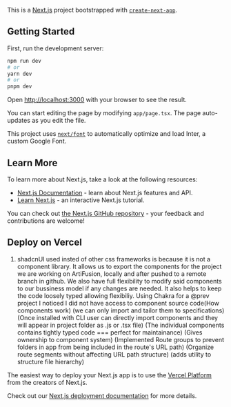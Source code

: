This is a [Next.js](https://nextjs.org/) project bootstrapped with [`create-next-app`](https://github.com/vercel/next.js/tree/canary/packages/create-next-app).

## Getting Started

First, run the development server:

```bash
npm run dev
# or
yarn dev
# or
pnpm dev
```

Open [http://localhost:3000](http://localhost:3000) with your browser to see the result.

You can start editing the page by modifying `app/page.tsx`. The page auto-updates as you edit the file.

This project uses [`next/font`](https://nextjs.org/docs/basic-features/font-optimization) to automatically optimize and load Inter, a custom Google Font.

## Learn More

To learn more about Next.js, take a look at the following resources:

- [Next.js Documentation](https://nextjs.org/docs) - learn about Next.js features and API.
- [Learn Next.js](https://nextjs.org/learn) - an interactive Next.js tutorial.

You can check out [the Next.js GitHub repository](https://github.com/vercel/next.js/) - your feedback and contributions are welcome!

## Deploy on Vercel


1. shadcnUI used insted of other css frameworks is because it is not a component library. It allows us to export the components
   for the project we are working on ArtiFusion, locally and after pushed to a remote branch in github. We also have full flexibility
   to modify said components to our bussiness model if any changes are needed. It also helps to keep the code loosely typed allowing
   flexibiliy. Using Chakra for a @prev project I noticed I did not have access to component source code(How components work)
   (we can only import and tailor them to specifications)
   (Once installed with CLI user can directly import components and they will appear in project folder as .js or .tsx file)
   (The individual components contains tightly typed code === perfect for maintainance)
   (Gives ownership to component system)
   (Implemented Route groups to prevent folders in app from being included in the route's URL path)
   (Organize route segments without affecting URL path structure)
   (adds utility to structure file hierarchy)

The easiest way to deploy your Next.js app is to use the [Vercel Platform](https://vercel.com/new?utm_medium=default-template&filter=next.js&utm_source=create-next-app&utm_campaign=create-next-app-readme) from the creators of Next.js.

Check out our [Next.js deployment documentation](https://nextjs.org/docs/deployment) for more details.
